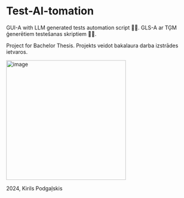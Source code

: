 # Test-AI-tomation
GUI-A with LLM generated tests automation script 🤖🍅.
GLS-A ar TĢM ģenerētiem testešanas skriptiem 🤖🍅.

Project for Bachelor Thesis.
Projekts veidot bakalaura darba izstrādes ietvaros.

<img width="320" alt="image" src="https://github.com/user-attachments/assets/7010424f-9d3f-447a-af21-8e32f7097fe8">

2024, Kirils Podgaļskis
